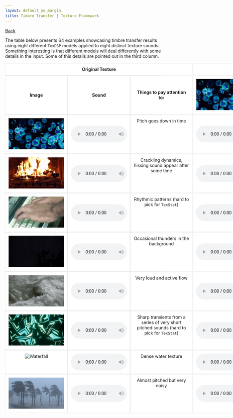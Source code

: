 ```yaml
---
layout: default_no_margin
title: Timbre Transfer | Texture Framework
---
```


[Back](./)

<style>
  .texture-grid {
    display: grid;
    grid-template-columns: repeat(11, 200px);
    gap: 1px;
    margin: 0 auto;
    max-width: 2200px;
    border-collapse: collapse;
    background-color: rgba(0, 0, 0, 0.05); /* light lines around the whole grid */
  }
  .texture-grid > div {
    background-color: white;
    border: 1px solid rgba(0, 0, 0, 0.08); /* subtle row/column separators */
    padding: 10px;
    text-align: center;
  }
  .span-text-texture {
    grid-column: 1 / 4; /* spans columns 4 to 11 (remember: 12 is exclusive) */
    background-color: #f0f0f0;
    padding: 10px;
    font-weight: bold;
    text-align: center;
  }
  .span-text-models {
    grid-column: 4 / 12; /* spans columns 4 to 11 (remember: 12 is exclusive) */
    background-color: #f0f0f0;
    padding: 10px;
    font-weight: bold;
    text-align: center;
  }
</style>

<p>
The table below presents 64 examples showcasing timbre transfer results using eight different <code>TexDSP</code> models applied to eight distinct texture sounds. Something interesting is that different models will deal differently with some details in the input. Some of this details are pointed out in the third column. 
</p>

<div class="texture-grid">

  <!-- Full-width header row -->
  <div class="span-text-texture"><strong>Original Texture</strong></div>
  <div class="span-text-models"><strong>Models</strong></div>

  <!-- Header Row -->
  <div style="display: flex; flex-direction: column; align-items: center; justify-content: center;"><strong>Image</strong></div> 
  <div style="display: flex; flex-direction: column; align-items: center; justify-content: center;"><strong>Sound</strong></div>
  <div style="display: flex; flex-direction: column; align-items: center; justify-content: center;"><strong>Things to pay attention to:</strong></div>
  <div><img src="./assets/img/bubbles_2.gif" alt="Bubbles" style="max-width: 100%;"></div>
  <div><img src="./assets/img/fire.gif" alt="Fire" style="max-width: 100%;"></div>
  <div><img src="./assets/img/keyboard.gif" alt="Keyboard" style="max-width: 100%;"></div>
  <div><img src="./assets/img/rain_2.gif" alt="Rain" style="max-width: 100%;"></div>
  <div><img src="./assets/img/river.gif" alt="River" style="max-width: 100%;"></div>
  <div><img src="./assets/img/shards.gif" alt="Shards" style="max-width: 100%;"></div>
  <div><img src="./assets/img/waterfall.gif" alt="Waterfall" style="max-width: 100%;"></div>
  <div><img src="./assets/img/wind.gif" alt="Wind" style="max-width: 100%;"></div>

  <!-- Row: Bubbles -->
  <div><img src="./assets/img/bubbles_2.gif" alt="Bubbles" style="max-width: 100%;"></div>
  <div style="display: flex; flex-direction: column; align-items: center; justify-content: center;"><audio controls style="width: 180px;" src="./assets/audios/texdsp_resynthesis/bubbles_copy.mp3"></audio></div>
  <div>Pitch goes down in time</div>
  <div style="display: flex; flex-direction: column; align-items: center; justify-content: center;"><audio controls style="width: 180px;" style="width: 180px;" src="./assets/audios/texdsp_timbre_transfer/bubbles_to_bubbles.mp3"></audio></div>
  <div style="display: flex; flex-direction: column; align-items: center; justify-content: center;"><audio controls style="width: 180px;" src="./assets/audios/texdsp_timbre_transfer/bubbles_to_fire.mp3"></audio></div>
  <div style="display: flex; flex-direction: column; align-items: center; justify-content: center;"><audio controls style="width: 180px;" src="./assets/audios/texdsp_timbre_transfer/bubbles_to_keyboard.mp3"></audio></div>
  <div style="display: flex; flex-direction: column; align-items: center; justify-content: center;"><audio controls style="width: 180px;" src="./assets/audios/texdsp_timbre_transfer/bubbles_to_rain.mp3"></audio></div>
  <div style="display: flex; flex-direction: column; align-items: center; justify-content: center;"><audio controls style="width: 180px;" src="./assets/audios/texdsp_timbre_transfer/bubbles_to_river.mp3"></audio></div>
  <div style="display: flex; flex-direction: column; align-items: center; justify-content: center;"><audio controls style="width: 180px;" src="./assets/audios/texdsp_timbre_transfer/bubbles_to_shards.mp3"></audio></div>
  <div style="display: flex; flex-direction: column; align-items: center; justify-content: center;"><audio controls style="width: 180px;" src="./assets/audios/texdsp_timbre_transfer/bubbles_to_waterfall.mp3"></audio></div>
  <div style="display: flex; flex-direction: column; align-items: center; justify-content: center;"><audio controls style="width: 180px;" src="./assets/audios/texdsp_timbre_transfer/bubbles_to_wind.mp3"></audio></div>

  <!-- Row: Fire -->
  <div><img src="./assets/img/fire.gif" alt="Fire" style="max-width: 100%;"></div>
  <div style="display: flex; flex-direction: column; align-items: center; justify-content: center;"><audio controls style="width: 180px;" src="./assets/audios/texdsp_resynthesis/fire.mp3"></audio></div>
  <div>Crackling dynamics, hissing sound appear after some time</div>
  <div style="display: flex; flex-direction: column; align-items: center; justify-content: center;"><audio controls style="width: 180px;" src="./assets/audios/texdsp_timbre_transfer/fire_to_bubbles.mp3"></audio></div>
  <div style="display: flex; flex-direction: column; align-items: center; justify-content: center;"><audio controls style="width: 180px;" src="./assets/audios/texdsp_timbre_transfer/fire_to_fire.mp3"></audio></div>
  <div style="display: flex; flex-direction: column; align-items: center; justify-content: center;"><audio controls style="width: 180px;" src="./assets/audios/texdsp_timbre_transfer/fire_to_keyboard.mp3"></audio></div>
  <div style="display: flex; flex-direction: column; align-items: center; justify-content: center;"><audio controls style="width: 180px;" src="./assets/audios/texdsp_timbre_transfer/fire_to_rain.mp3"></audio></div>
  <div style="display: flex; flex-direction: column; align-items: center; justify-content: center;"><audio controls style="width: 180px;" src="./assets/audios/texdsp_timbre_transfer/fire_to_river.mp3"></audio></div>
  <div style="display: flex; flex-direction: column; align-items: center; justify-content: center;"><audio controls style="width: 180px;" src="./assets/audios/texdsp_timbre_transfer/fire_to_shards.mp3"></audio></div>
  <div style="display: flex; flex-direction: column; align-items: center; justify-content: center;"><audio controls style="width: 180px;" src="./assets/audios/texdsp_timbre_transfer/fire_to_waterfall.mp3"></audio></div>
  <div style="display: flex; flex-direction: column; align-items: center; justify-content: center;"><audio controls style="width: 180px;" src="./assets/audios/texdsp_timbre_transfer/fire_to_wind.mp3"></audio></div>

  <!-- Row: Keyboard -->
  <div><img src="./assets/img/keyboard.gif" alt="Keyboard" style="max-width: 100%;"></div>
  <div style="display: flex; flex-direction: column; align-items: center; justify-content: center;"><audio controls style="width: 180px;" src="./assets/audios/texdsp_resynthesis/keyboard.mp3"></audio></div>
  <div>Rhythmic patterns (hard to pick for <code>TexStat</code>)</div>
  <div style="display: flex; flex-direction: column; align-items: center; justify-content: center;"><audio controls style="width: 180px;" src="./assets/audios/texdsp_timbre_transfer/keyboard_to_bubbles.mp3"></audio></div>
  <div style="display: flex; flex-direction: column; align-items: center; justify-content: center;"><audio controls style="width: 180px;" src="./assets/audios/texdsp_timbre_transfer/keyboard_to_fire.mp3"></audio></div>
  <div style="display: flex; flex-direction: column; align-items: center; justify-content: center;"><audio controls style="width: 180px;" src="./assets/audios/texdsp_timbre_transfer/keyboard_to_keyboard.mp3"></audio></div>
  <div style="display: flex; flex-direction: column; align-items: center; justify-content: center;"><audio controls style="width: 180px;" src="./assets/audios/texdsp_timbre_transfer/keyboard_to_rain.mp3"></audio></div>
  <div style="display: flex; flex-direction: column; align-items: center; justify-content: center;"><audio controls style="width: 180px;" src="./assets/audios/texdsp_timbre_transfer/keyboard_to_river.mp3"></audio></div>
  <div style="display: flex; flex-direction: column; align-items: center; justify-content: center;"><audio controls style="width: 180px;" src="./assets/audios/texdsp_timbre_transfer/keyboard_to_shards.mp3"></audio></div>
  <div style="display: flex; flex-direction: column; align-items: center; justify-content: center;"><audio controls style="width: 180px;" src="./assets/audios/texdsp_timbre_transfer/keyboard_to_waterfall.mp3"></audio></div>
  <div style="display: flex; flex-direction: column; align-items: center; justify-content: center;"><audio controls style="width: 180px;" src="./assets/audios/texdsp_timbre_transfer/keyboard_to_wind.mp3"></audio></div>

  <!-- Row: Rain -->
  <div><img src="./assets/img/rain_2.gif" alt="Rain" style="max-width: 100%;"></div>
  <div style="display: flex; flex-direction: column; align-items: center; justify-content: center;"><audio controls style="width: 180px;" src="./assets/audios/texdsp_resynthesis/rain.mp3"></audio></div>
  <div>Occasional thunders in the background</div>
  <div style="display: flex; flex-direction: column; align-items: center; justify-content: center;"><audio controls style="width: 180px;" src="./assets/audios/texdsp_timbre_transfer/rain_to_bubbles.mp3"></audio></div>
  <div style="display: flex; flex-direction: column; align-items: center; justify-content: center;"><audio controls style="width: 180px;" src="./assets/audios/texdsp_timbre_transfer/rain_to_fire.mp3"></audio></div>
  <div style="display: flex; flex-direction: column; align-items: center; justify-content: center;"><audio controls style="width: 180px;" src="./assets/audios/texdsp_timbre_transfer/rain_to_keyboard.mp3"></audio></div>
  <div style="display: flex; flex-direction: column; align-items: center; justify-content: center;"><audio controls style="width: 180px;" src="./assets/audios/texdsp_timbre_transfer/rain_to_rain.mp3"></audio></div>
  <div style="display: flex; flex-direction: column; align-items: center; justify-content: center;"><audio controls style="width: 180px;" src="./assets/audios/texdsp_timbre_transfer/rain_to_river.mp3"></audio></div>
  <div style="display: flex; flex-direction: column; align-items: center; justify-content: center;"><audio controls style="width: 180px;" src="./assets/audios/texdsp_timbre_transfer/rain_to_shards.mp3"></audio></div>
  <div style="display: flex; flex-direction: column; align-items: center; justify-content: center;"><audio controls style="width: 180px;" src="./assets/audios/texdsp_timbre_transfer/rain_to_waterfall.mp3"></audio></div>
  <div style="display: flex; flex-direction: column; align-items: center; justify-content: center;"><audio controls style="width: 180px;" src="./assets/audios/texdsp_timbre_transfer/rain_to_wind.mp3"></audio></div>

  <!-- Row: River -->
  <div><img src="./assets/img/river.gif" alt="River" style="max-width: 100%;"></div>
  <div style="display: flex; flex-direction: column; align-items: center; justify-content: center;"><audio controls style="width: 180px;" src="./assets/audios/texdsp_resynthesis/river.mp3"></audio></div>
  <div>Very loud and active flow</div>
  <div style="display: flex; flex-direction: column; align-items: center; justify-content: center;"><audio controls style="width: 180px;" src="./assets/audios/texdsp_timbre_transfer/river_to_bubbles.mp3"></audio></div>
  <div style="display: flex; flex-direction: column; align-items: center; justify-content: center;"><audio controls style="width: 180px;" src="./assets/audios/texdsp_timbre_transfer/river_to_fire.mp3"></audio></div>
  <div style="display: flex; flex-direction: column; align-items: center; justify-content: center;"><audio controls style="width: 180px;" src="./assets/audios/texdsp_timbre_transfer/river_to_keyboard.mp3"></audio></div>
  <div style="display: flex; flex-direction: column; align-items: center; justify-content: center;"><audio controls style="width: 180px;" src="./assets/audios/texdsp_timbre_transfer/river_to_rain.mp3"></audio></div>
  <div style="display: flex; flex-direction: column; align-items: center; justify-content: center;"><audio controls style="width: 180px;" src="./assets/audios/texdsp_timbre_transfer/river_to_river.mp3"></audio></div>
  <div style="display: flex; flex-direction: column; align-items: center; justify-content: center;"><audio controls style="width: 180px;" src="./assets/audios/texdsp_timbre_transfer/river_to_shards.mp3"></audio></div>
  <div style="display: flex; flex-direction: column; align-items: center; justify-content: center;"><audio controls style="width: 180px;" src="./assets/audios/texdsp_timbre_transfer/river_to_waterfall.mp3"></audio></div>
  <div style="display: flex; flex-direction: column; align-items: center; justify-content: center;"><audio controls style="width: 180px;" src="./assets/audios/texdsp_timbre_transfer/river_to_wind.mp3"></audio></div>

  <!-- Row: Shards -->
  <div><img src="./assets/img/shards.gif" alt="Shards" style="max-width: 100%;"></div>
  <div style="display: flex; flex-direction: column; align-items: center; justify-content: center;"><audio controls style="width: 180px;" src="./assets/audios/texdsp_resynthesis/shards.mp3"></audio></div>
  <div>Sharp transients from a series of very short pitched sounds (hard to pick for <code>TexStat</code>)</div>
  <div style="display: flex; flex-direction: column; align-items: center; justify-content: center;"><audio controls style="width: 180px;" src="./assets/audios/texdsp_timbre_transfer/shards_to_bubbles.mp3"></audio></div>
  <div style="display: flex; flex-direction: column; align-items: center; justify-content: center;"><audio controls style="width: 180px;" src="./assets/audios/texdsp_timbre_transfer/shards_to_fire.mp3"></audio></div>
  <div style="display: flex; flex-direction: column; align-items: center; justify-content: center;"><audio controls style="width: 180px;" src="./assets/audios/texdsp_timbre_transfer/shards_to_keyboard.mp3"></audio></div>
  <div style="display: flex; flex-direction: column; align-items: center; justify-content: center;"><audio controls style="width: 180px;" src="./assets/audios/texdsp_timbre_transfer/shards_to_rain.mp3"></audio></div>
  <div style="display: flex; flex-direction: column; align-items: center; justify-content: center;"><audio controls style="width: 180px;" src="./assets/audios/texdsp_timbre_transfer/shards_to_river.mp3"></audio></div>
  <div style="display: flex; flex-direction: column; align-items: center; justify-content: center;"><audio controls style="width: 180px;" src="./assets/audios/texdsp_timbre_transfer/shards_to_shards.mp3"></audio></div>
  <div style="display: flex; flex-direction: column; align-items: center; justify-content: center;"><audio controls style="width: 180px;" src="./assets/audios/texdsp_timbre_transfer/shards_to_waterfall.mp3"></audio></div>
  <div style="display: flex; flex-direction: column; align-items: center; justify-content: center;"><audio controls style="width: 180px;" src="./assets/audios/texdsp_timbre_transfer/shards_to_wind.mp3"></audio></div>

  <!-- Row: Waterfall -->
  <div><img src="./assets/img/waterfall.gif" alt="Waterfall" style="max-width: 100%;"></div>
  <div style="display: flex; flex-direction: column; align-items: center; justify-content: center;"><audio controls style="width: 180px;" src="./assets/audios/texdsp_resynthesis/waterfall.mp3"></audio></div>
  <div>Dense water texture</div>
  <div style="display: flex; flex-direction: column; align-items: center; justify-content: center;"><audio controls style="width: 180px;" src="./assets/audios/texdsp_timbre_transfer/waterfall_to_bubbles.mp3"></audio></div>
  <div style="display: flex; flex-direction: column; align-items: center; justify-content: center;"><audio controls style="width: 180px;" src="./assets/audios/texdsp_timbre_transfer/waterfall_to_fire.mp3"></audio></div>
  <div style="display: flex; flex-direction: column; align-items: center; justify-content: center;"><audio controls style="width: 180px;" src="./assets/audios/texdsp_timbre_transfer/waterfall_to_keyboard.mp3"></audio></div>
  <div style="display: flex; flex-direction: column; align-items: center; justify-content: center;"><audio controls style="width: 180px;" src="./assets/audios/texdsp_timbre_transfer/waterfall_to_rain.mp3"></audio></div>
  <div style="display: flex; flex-direction: column; align-items: center; justify-content: center;"><audio controls style="width: 180px;" src="./assets/audios/texdsp_timbre_transfer/waterfall_to_river.mp3"></audio></div>
  <div style="display: flex; flex-direction: column; align-items: center; justify-content: center;"><audio controls style="width: 180px;" src="./assets/audios/texdsp_timbre_transfer/waterfall_to_shards.mp3"></audio></div>
  <div style="display: flex; flex-direction: column; align-items: center; justify-content: center;"><audio controls style="width: 180px;" src="./assets/audios/texdsp_timbre_transfer/waterfall_to_waterfall.mp3"></audio></div>
  <div style="display: flex; flex-direction: column; align-items: center; justify-content: center;"><audio controls style="width: 180px;" src="./assets/audios/texdsp_timbre_transfer/waterfall_to_wind.mp3"></audio></div>

  <!-- Row: Wind -->
  <div><img src="./assets/img/wind.gif" alt="Wind" style="max-width: 100%;"></div>
  <div style="display: flex; flex-direction: column; align-items: center; justify-content: center;"><audio controls style="width: 180px;" src="./assets/audios/texdsp_resynthesis/wind.mp3"></audio></div>
  <div>Almost pitched but very noisy</div>
  <div style="display: flex; flex-direction: column; align-items: center; justify-content: center;"><audio controls style="width: 180px;" src="./assets/audios/texdsp_timbre_transfer/wind_to_bubbles.mp3"></audio></div>
  <div style="display: flex; flex-direction: column; align-items: center; justify-content: center;"><audio controls style="width: 180px;" src="./assets/audios/texdsp_timbre_transfer/wind_to_fire.mp3"></audio></div>
  <div style="display: flex; flex-direction: column; align-items: center; justify-content: center;"><audio controls style="width: 180px;" src="./assets/audios/texdsp_timbre_transfer/wind_to_keyboard.mp3"></audio></div>
  <div style="display: flex; flex-direction: column; align-items: center; justify-content: center;"><audio controls style="width: 180px;" src="./assets/audios/texdsp_timbre_transfer/wind_to_rain.mp3"></audio></div>
  <div style="display: flex; flex-direction: column; align-items: center; justify-content: center;"><audio controls style="width: 180px;" src="./assets/audios/texdsp_timbre_transfer/wind_to_river.mp3"></audio></div>
  <div style="display: flex; flex-direction: column; align-items: center; justify-content: center;"><audio controls style="width: 180px;" src="./assets/audios/texdsp_timbre_transfer/wind_to_shards.mp3"></audio></div>
  <div style="display: flex; flex-direction: column; align-items: center; justify-content: center;"><audio controls style="width: 180px;" src="./assets/audios/texdsp_timbre_transfer/wind_to_waterfall.mp3"></audio></div>
  <div style="display: flex; flex-direction: column; align-items: center; justify-content: center;"><audio controls style="width: 180px;" src="./assets/audios/texdsp_timbre_transfer/wind_to_wind.mp3"></audio></div>

</div>

